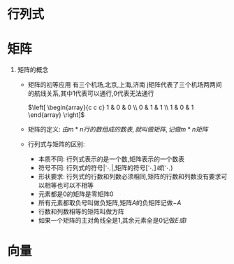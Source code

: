 # 行列式





# 矩阵

1. 矩阵的概念

   - 矩阵的初等应用
     有三个机场,北京,上海,济南
     j矩阵代表了三个机场两两间的航线关系,其中1代表可以通行,0代表无法通行

     $\left[
          \begin{array}{c c c}
            1 & 0 & 0 \\
            0 & 1 & 1 \\
            1 & 0 & 1
           \end{array}
     \right]$ 

   - 矩阵的定义: $由m*n行的数组成的数表,就叫做矩阵,记做m*n矩阵$ 

   - 行列式与矩阵的区别:

     - 本质不同: 行列式表示的是一个数,矩阵表示的一个数表
     - 符号不同: 行列式的符号$\left|\ddots\right|$,矩阵的符号$\left[ \ddots \right]或\left( \ddots \right)$  
     - 形状要求: 行列式的行数和列数必须相同,矩阵的行数和列数没有要求可以相等也可以不相等
     - 元素都是0的矩阵是零矩阵$\mathcal 0$ 
     - 所有元素都取负号叫做负矩阵,矩阵$A$的负矩阵记做$-A$ 
     - 行数和列数相等的矩阵叫做方阵
     - 如果一个矩阵的主对角线全是1,其余元素全是0记做$E或I$ 

# 向量


